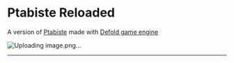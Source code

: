 # Ptabiste Reloaded

A version of [Ptabiste](https://github.com/bignos/ptabiste) made with [Defold game engine](https://defold.com/)

![Uploading image.png…]()

---
